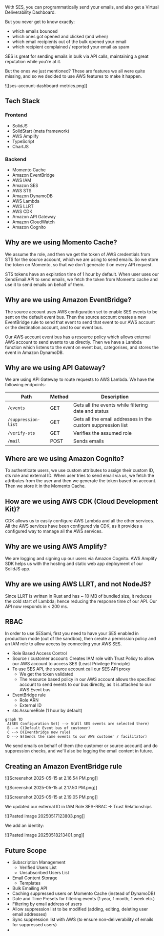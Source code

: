 With SES, you can programmatically send your emails, and also get a Virtual Deliverability Dashboard.

But you never get to know exactly:
- which emails bounced
- which ones got opened and clicked (and when)
- which email recipients out of the bulk opened your email
- which recipient complained / reported your email as spam

SES is great for sending emails in bulk via API calls, maintaining a great reputation while you're at it.

But the ones we just mentioned?
These are features we all were quite missing, and so we decided to use AWS features to make it happen.

![[ses-account-dashboard-metrics.png]]

## Tech Stack
### Frontend
- SolidJS
- SolidStart (meta framework)
- AWS Amplify
- TypeScript
- ChartJS
### Backend
- Momento Cache
- Amazon EventBridge
- AWS IAM
- Amazon SES
- AWS STS
- Amazon DynamoDB
- AWS Lambda
- AWS LLRT
- AWS CDK
- Amazon API Gateway
- Amazon CloudWatch
- Amazon Cognito

## Why are we using Momento Cache?
We assume the role, and then we get the token of AWS credentials from STS for the source account, which we are using to send emails.
So we store the token on Momento, so that we don't generate it on every API request.

STS tokens have an expiration time of 1 hour by default.
When user uses our SendEmail API to send emails, we fetch the token from Momento cache and use it to send emails on behalf of them.

## Why are we using Amazon EventBridge?
The source account uses AWS configuration set to enable SES events to be sent on the default event bus. Then the source account creates a new EventBridge rule to send that event to send that event to our AWS account or the destination account, and to our event bus.

Our AWS account event bus has a resource policy which allows external AWS account to send events to us directly. Then we have a Lambda function which listens to the event on event bus, categorises, and stores the event in Amazon DynamoDB.

## Why are we using API Gateway?
We are using API Gateway to route requests to AWS Lambda. We have the following endpoints:

| Path                | Method | Description                                                 |
| ------------------- | ------ | ----------------------------------------------------------- |
| `/events`           | GET    | Gets all the events while filtering date and status         |
| `/suppression-list` | GET    | Gets all the email addresses in the custom suppression list |
| `/verify-sts`       | GET    | Verifies the assumed role                                   |
| `/mail`             | POST   | Sends emails                                                |
## Where are we using Amazon Cognito?
To authenticate users, we use custom attributes to assign their custom ID, sts role and external ID.
When user tries to send email via us, we fetch the attributes from the user and then we generate the token based on account. Then we store it in the Momento Cache.
## How are we using AWS CDK (Cloud Development Kit)?
CDK allows us to easily configure AWS Lambda and all the other services.
All the AWS services have been configured via CDK, as it provides a configured way to manage all the AWS services.
## Why are we using AWS Amplify?
We are logging and signing up our users via Amazon Cognito.
AWS Amplify SDK helps us with the hosting and static web app deployment of our SolidJS app.

## Why are we using AWS LLRT, and not NodeJS?
Since LLRT is written in Rust and has ~ 10 MB of bundled size, it reduces the cold start of Lambda; hence reducing the response time of our API.
Our API now responds in < 200 ms.

## RBAC

In order to use SESami, first you need to have your SES enabled in production mode (out of the sandbox), then create a permission policy and an IAM role to allow access by connecting your AWS SES.

- Role Based Access Control
- Source / customer account: Creates IAM role with Trust Policy to allow our AWS account to access SES (Least Privilege Principle)
- To use SES API, the source account call our SES API proxy
	- We get the token validated
	- The resource based policy in our AWS account allows the specified account to send events to our bus directly, as it is attached to our AWS Event bus
- EventBridge rule
	- Role ARN
	- External ID
- sts:AssumeRole (1 hour by default)

```mermaid
graph TD
 A(SES Configuration Set) --> B(All SES events are selected there)
 B --> C(Default Event bus of customer)
 C --> D(Eventbridge new rule)
 D --> E(Sends the same events to our AWS customer / facilitator)
```

We send emails on behalf of them (the customer or source account) and do suppression checks, and we'll also be logging the email content in future.

## Creating an Amazon EventBridge rule

![[Screenshot 2025-05-15 at 2.16.54 PM.png]]


![[Screenshot 2025-05-15 at 2.17.50 PM.png]]


![[Screenshot 2025-05-15 at 2.19.05 PM.png]]

We updated our external ID in IAM Role SES-RBAC -> Trust Relationships

![[Pasted image 20250517123803.png]]

We add an identity:

![[Pasted image 20250518213401.png]]

## Future Scope

- Subscription Management
	- Verified Users List
	- Unsubscribed Users List
- Email Content Storage
	- Templates
- Bulk Emailing API
- Caching suppressed users on Momento Cache (instead of DynamoDB)
- Date and Time Presets for filtering events (1 year, 1 month, 1 week etc.)
- Filtering by email address of users
- Allow suppression list to be modified (adding, editing, deleting user email addresses)
- Sync suppression list with AWS (to ensure non-deliverability of emails for suppressed users)
- 
